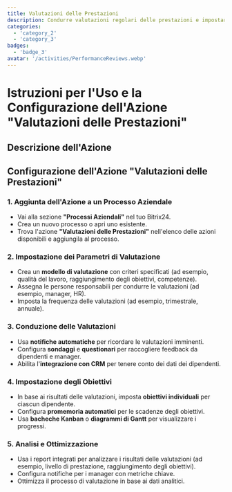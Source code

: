```yaml
---
title: Valutazioni delle Prestazioni
description: Condurre valutazioni regolari delle prestazioni e impostare obiettivi.
categories: 
  - 'category_2'
  - 'category_3'
badges: 
  - 'badge_3'
avatar: '/activities/PerformanceReviews.webp'
---
```


# Istruzioni per l'Uso e la Configurazione dell'Azione "Valutazioni delle Prestazioni"

## Descrizione dell'Azione

## **Configurazione dell'Azione "Valutazioni delle Prestazioni"**

### 1. Aggiunta dell'Azione a un Processo Aziendale
- Vai alla sezione **"Processi Aziendali"** nel tuo Bitrix24.
- Crea un nuovo processo o apri uno esistente.
- Trova l'azione **"Valutazioni delle Prestazioni"** nell'elenco delle azioni disponibili e aggiungila al processo.

### 2. Impostazione dei Parametri di Valutazione
- Crea un **modello di valutazione** con criteri specificati (ad esempio, qualità del lavoro, raggiungimento degli obiettivi, competenze).
- Assegna le persone responsabili per condurre le valutazioni (ad esempio, manager, HR).
- Imposta la frequenza delle valutazioni (ad esempio, trimestrale, annuale).

### 3. Conduzione delle Valutazioni
- Usa **notifiche automatiche** per ricordare le valutazioni imminenti.
- Configura **sondaggi** e **questionari** per raccogliere feedback da dipendenti e manager.
- Abilita l'**integrazione con CRM** per tenere conto dei dati dei dipendenti.

### 4. Impostazione degli Obiettivi
- In base ai risultati delle valutazioni, imposta **obiettivi individuali** per ciascun dipendente.
- Configura **promemoria automatici** per le scadenze degli obiettivi.
- Usa **bacheche Kanban** o **diagrammi di Gantt** per visualizzare i progressi.

### 5. Analisi e Ottimizzazione
- Usa i report integrati per analizzare i risultati delle valutazioni (ad esempio, livello di prestazione, raggiungimento degli obiettivi).
- Configura notifiche per i manager con metriche chiave.
- Ottimizza il processo di valutazione in base ai dati analitici.